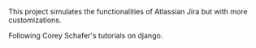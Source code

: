 This project simulates the functionalities of Atlassian Jira but with more customizations.

Following Corey Schafer's tutorials on django.